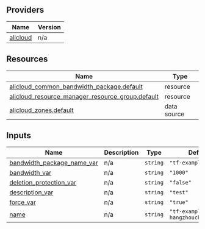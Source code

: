 <!-- BEGIN_TF_DOCS -->
## Providers

| Name | Version |
|------|---------|
| <a name="provider_alicloud"></a> [alicloud](#provider\_alicloud) | n/a |

## Resources

| Name | Type |
|------|------|
| [alicloud_common_bandwidth_package.default](https://registry.terraform.io/providers/hashicorp/alicloud/latest/docs/resources/common_bandwidth_package) | resource |
| [alicloud_resource_manager_resource_group.default](https://registry.terraform.io/providers/hashicorp/alicloud/latest/docs/resources/resource_manager_resource_group) | resource |
| [alicloud_zones.default](https://registry.terraform.io/providers/hashicorp/alicloud/latest/docs/data-sources/zones) | data source |

## Inputs

| Name | Description | Type | Default | Required |
|------|-------------|------|---------|:--------:|
| <a name="input_bandwidth_package_name_var"></a> [bandwidth\_package\_name\_var](#input\_bandwidth\_package\_name\_var) | n/a | `string` | `"tf-example"` | no |
| <a name="input_bandwidth_var"></a> [bandwidth\_var](#input\_bandwidth\_var) | n/a | `string` | `"1000"` | no |
| <a name="input_deletion_protection_var"></a> [deletion\_protection\_var](#input\_deletion\_protection\_var) | n/a | `string` | `"false"` | no |
| <a name="input_description_var"></a> [description\_var](#input\_description\_var) | n/a | `string` | `"test"` | no |
| <a name="input_force_var"></a> [force\_var](#input\_force\_var) | n/a | `string` | `"true"` | no |
| <a name="input_name"></a> [name](#input\_name) | n/a | `string` | `"tf-examplecn-hangzhoucbwpcp3496"` | no |
<!-- END_TF_DOCS -->    